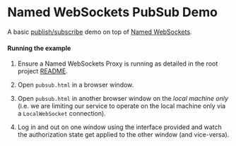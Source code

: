 Named WebSockets PubSub Demo
===

A basic [publish/subscribe](https://en.wikipedia.org/wiki/Publish–subscribe_pattern) demo on top of [Named WebSockets](https://github.com/richtr/namedwebsockets).

#### Running the example

1. Ensure a Named WebSockets Proxy is running as detailed in the root project [README](https://github.com/richtr/namedwebsockets/blob/master/README.md#run-a-named-websockets-proxy).

2. Open `pubsub.html` in a browser window.

3. Open `pubsub.html` in another browser window on the *local machine only* (i.e. we are limiting our service to operate on the local machine only via a `LocalWebSocket` connection).

4. Log in and out on one window using the interface provided and watch the authorization state get applied to the other window (and vice-versa).

